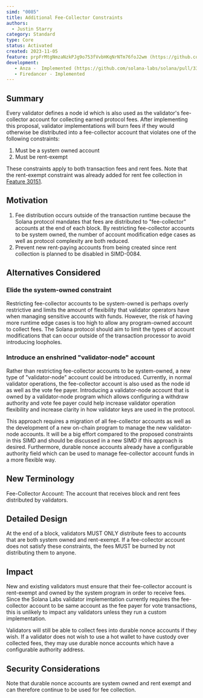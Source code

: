 ```yaml
---
simd: "0085"
title: Additional Fee-Collector Constraints
authors:
  - Justin Starry
category: Standard
type: Core
status: Activated
created: 2023-11-05
feature: prpFrMtgNmzaNzkPJg9o753fVvbHKqNrNTm76foJ2wm (https://github.com/solana-labs/solana/issues/33888)
development:
   - Anza -  Implemented (https://github.com/solana-labs/solana/pull/33887)
   - Firedancer - Implemented
---
```


## Summary

Every validator defines a node id which is also used as the validator's
fee-collector account for collecting earned protocol fees. After implementing
this proposal, validator implementations will burn fees if they would otherwise
be distributed into a fee-collector account that violates one of the following
constraints:

1. Must be a system owned account
2. Must be rent-exempt

These constraints apply to both transaction fees and rent fees. Note that the
rent-exempt constraint was already added for rent fee collection in
[Feature 30151](https://github.com/solana-labs/solana/issues/30151).

## Motivation

1. Fee distribution occurs outside of the transaction runtime because the Solana
   protocol mandates that fees are distributed to "fee-collector" accounts at the
   end of each block. By restricting fee-collector accounts to be system owned, the
   number of account modification edge cases as well as protocol complexity are
   both reduced.
2. Prevent new rent-paying accounts from being created since rent collection is
   planned to be disabled in SIMD-0084.

## Alternatives Considered

### Elide the system-owned constraint

Restricting fee-collector accounts to be system-owned is perhaps overly
restrictive and limits the amount of flexibility that validator operators have
when managing sensitive accounts with funds. However, the risk of having more
runtime edge cases is too high to allow any program-owned account to collect
fees. The Solana protocol should aim to limit the types of account modifications
that can occur outside of the transaction processor to avoid introducing
loopholes.

### Introduce an enshrined "validator-node" account

Rather than restricting fee-collector accounts to be system-owned, a new type of
"validator-node" account could be introduced. Currently, in normal validator
operations, the fee-collector account is also used as the node id as well as
the vote fee payer. Introducing a validator-node account that is owned by a
validator-node program which allows configuring a withdraw authority and
vote fee payer could help increase validator operation flexibility and
increase clarity in how validator keys are used in the protocol.

This approach requires a migration of all fee-collector accounts as well as
the development of a new on-chain program to manage the new validator-node
accounts. It will be a big effort compared to the proposed constraints in this
SIMD and should be discussed in a new SIMD if this approach is desired.
Furthermore, durable nonce accounts already have a configurable authority field
which can be used to manage fee-collector account funds in a more flexible way.

## New Terminology

Fee-Collector Account: The account that receives block and rent fees distributed
by validators.

## Detailed Design

At the end of a block, validators MUST ONLY distribute fees to accounts that are
both system owned and rent-exempt. If a fee-collector account does not satisfy
these constraints, the fees MUST be burned by not distributing them to anyone.

## Impact

New and existing validators must ensure that their fee-collector account is
rent-exempt and owned by the system program in order to receive fees. Since the
Solana Labs validator implementation currently requires the fee-collector
account to be same account as the fee payer for vote transactions, this is
unlikely to impact any validators unless they run a custom implementation.

Validators will still be able to collect fees into durable nonce accounts if
they wish. If a validator does not wish to use a hot wallet to have custody
over collected fees, they may use durable nonce accounts which have a
configurable authority address.

## Security Considerations

Note that durable nonce accounts are system owned and rent exempt and can
therefore continue to be used for fee collection.
